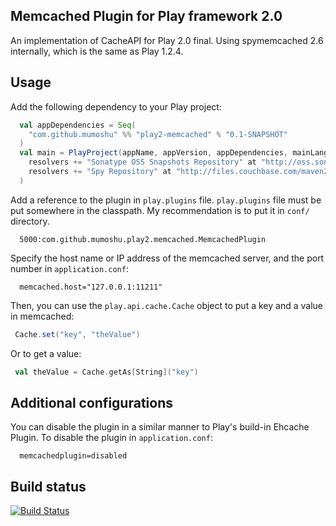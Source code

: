 Memcached Plugin for Play framework 2.0
---------------------------------------

An implementation of CacheAPI for Play 2.0 final.
Using spymemcached 2.6 internally, which is the same as Play 1.2.4.

## Usage

Add the following dependency to your Play project:

```scala
  val appDependencies = Seq(
    "com.github.mumoshu" %% "play2-memcached" % "0.1-SNAPSHOT"
  )
  val main = PlayProject(appName, appVersion, appDependencies, mainLang = SCALA).settings(
    resolvers += "Sonatype OSS Snapshots Repository" at "http://oss.sonatype.org/content/groups/public",
    resolvers += "Spy Repository" at "http://files.couchbase.com/maven2" // required to resolve `spymemcached`, the plugin's dependency.
  )
```

Add a reference to the plugin in `play.plugins` file.
`play.plugins` file must be put somewhere in the classpath.
My recommendation is to put it in `conf/` directory.

```
  5000:com.github.mumoshu.play2.memcached.MemcachedPlugin
```

Specify the host name or IP address of the memcached server, and the port number in `application.conf`:

```
  memcached.host="127.0.0.1:11211"
```

Then, you can use the `play.api.cache.Cache` object to put a key and a value in memcached:

```scala
 Cache.set("key", "theValue")
```

Or to get a value:

```scala
 val theValue = Cache.getAs[String]("key")
```

## Additional configurations

You can disable the plugin in a similar manner to Play's build-in Ehcache Plugin.
To disable the plugin in `application.conf`:

```
  memcachedplugin=disabled
```

## Build status

[![Build Status](https://secure.travis-ci.org/mumoshu/play2-memcached.png)](http://travis-ci.org/mumoshu/play2-memcached)
